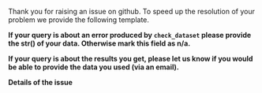 Thank you for raising an issue on github. To speed up the resolution of your problem we provide the following template.

**If your query is about an error produced by `check_dataset` please provide the str() of your data. Otherwise mark this field as n/a.**

**If your query is about the results you get, please let us know if you would be able to provide the data you used (via an email).**

**Details of the issue**


